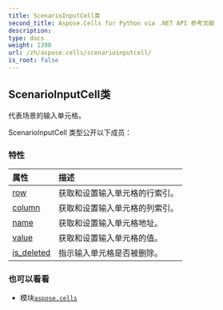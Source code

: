 ```yaml
---
title: ScenarioInputCell类
second_title: Aspose.Cells for Python via .NET API 参考文献
description:
type: docs
weight: 1390
url: /zh/aspose.cells/scenarioinputcell/
is_root: false
---
```

## ScenarioInputCell类
代表场景的输入单元格。



ScenarioInputCell 类型公开以下成员：

### 特性
|属性|描述|
| :- | :- |
| [row](/cells/python-net/zh/aspose.cells/scenarioinputcell/row) |获取和设置输入单元格的行索引。|
| [column](/cells/python-net/zh/aspose.cells/scenarioinputcell/column) |获取和设置输入单元格的列索引。|
| [name](/cells/python-net/zh/aspose.cells/scenarioinputcell/name) |获取和设置输入单元格地址。|
| [value](/cells/python-net/zh/aspose.cells/scenarioinputcell/value) |获取和设置输入单元格的值。|
| [is_deleted](/cells/python-net/zh/aspose.cells/scenarioinputcell/is_deleted) |指示输入单元格是否被删除。|



### 也可以看看
* 模块[`aspose.cells`](..)
